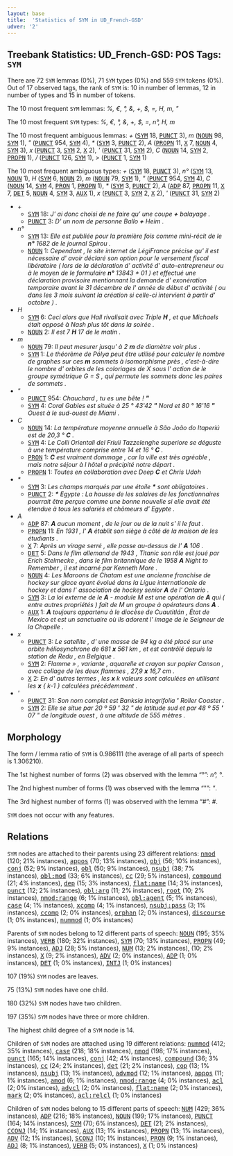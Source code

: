 ```yaml
---
layout: base
title:  'Statistics of SYM in UD_French-GSD'
udver: '2'
---
```


## Treebank Statistics: UD_French-GSD: POS Tags: `SYM`

There are 72 `SYM` lemmas (0%), 71 `SYM` types (0%) and 559 `SYM` tokens (0%).
Out of 17 observed tags, the rank of `SYM` is: 10 in number of lemmas, 12 in number of types and 15 in number of tokens.

The 10 most frequent `SYM` lemmas: <em>%, €, °, &, +, $, =, H, m, "</em>

The 10 most frequent `SYM` types:  <em>%, €, °, &, +, $, =, n°, H, m</em>

The 10 most frequent ambiguous lemmas: <em>+</em> (<tt><a href="fr_gsd-pos-SYM.html">SYM</a></tt> 18, <tt><a href="fr_gsd-pos-PUNCT.html">PUNCT</a></tt> 3), <em>m</em> (<tt><a href="fr_gsd-pos-NOUN.html">NOUN</a></tt> 98, <tt><a href="fr_gsd-pos-SYM.html">SYM</a></tt> 1), <em>"</em> (<tt><a href="fr_gsd-pos-PUNCT.html">PUNCT</a></tt> 954, <tt><a href="fr_gsd-pos-SYM.html">SYM</a></tt> 4), <em>*</em> (<tt><a href="fr_gsd-pos-SYM.html">SYM</a></tt> 3, <tt><a href="fr_gsd-pos-PUNCT.html">PUNCT</a></tt> 2), <em>A</em> (<tt><a href="fr_gsd-pos-PROPN.html">PROPN</a></tt> 11, <tt><a href="fr_gsd-pos-X.html">X</a></tt> 7, <tt><a href="fr_gsd-pos-NOUN.html">NOUN</a></tt> 4, <tt><a href="fr_gsd-pos-SYM.html">SYM</a></tt> 3), <em>x</em> (<tt><a href="fr_gsd-pos-PUNCT.html">PUNCT</a></tt> 3, <tt><a href="fr_gsd-pos-SYM.html">SYM</a></tt> 2, <tt><a href="fr_gsd-pos-X.html">X</a></tt> 2), <em>'</em> (<tt><a href="fr_gsd-pos-PUNCT.html">PUNCT</a></tt> 31, <tt><a href="fr_gsd-pos-SYM.html">SYM</a></tt> 2), <em>C</em> (<tt><a href="fr_gsd-pos-NOUN.html">NOUN</a></tt> 14, <tt><a href="fr_gsd-pos-SYM.html">SYM</a></tt> 2, <tt><a href="fr_gsd-pos-PROPN.html">PROPN</a></tt> 1), <em>/</em> (<tt><a href="fr_gsd-pos-PUNCT.html">PUNCT</a></tt> 126, <tt><a href="fr_gsd-pos-SYM.html">SYM</a></tt> 1), <em>></em> (<tt><a href="fr_gsd-pos-PUNCT.html">PUNCT</a></tt> 1, <tt><a href="fr_gsd-pos-SYM.html">SYM</a></tt> 1)

The 10 most frequent ambiguous types:  <em>+</em> (<tt><a href="fr_gsd-pos-SYM.html">SYM</a></tt> 18, <tt><a href="fr_gsd-pos-PUNCT.html">PUNCT</a></tt> 3), <em>n°</em> (<tt><a href="fr_gsd-pos-SYM.html">SYM</a></tt> 13, <tt><a href="fr_gsd-pos-NOUN.html">NOUN</a></tt> 1), <em>H</em> (<tt><a href="fr_gsd-pos-SYM.html">SYM</a></tt> 6, <tt><a href="fr_gsd-pos-NOUN.html">NOUN</a></tt> 2), <em>m</em> (<tt><a href="fr_gsd-pos-NOUN.html">NOUN</a></tt> 79, <tt><a href="fr_gsd-pos-SYM.html">SYM</a></tt> 1), <em>"</em> (<tt><a href="fr_gsd-pos-PUNCT.html">PUNCT</a></tt> 954, <tt><a href="fr_gsd-pos-SYM.html">SYM</a></tt> 4), <em>C</em> (<tt><a href="fr_gsd-pos-NOUN.html">NOUN</a></tt> 14, <tt><a href="fr_gsd-pos-SYM.html">SYM</a></tt> 4, <tt><a href="fr_gsd-pos-PRON.html">PRON</a></tt> 1, <tt><a href="fr_gsd-pos-PROPN.html">PROPN</a></tt> 1), <em>*</em> (<tt><a href="fr_gsd-pos-SYM.html">SYM</a></tt> 3, <tt><a href="fr_gsd-pos-PUNCT.html">PUNCT</a></tt> 2), <em>A</em> (<tt><a href="fr_gsd-pos-ADP.html">ADP</a></tt> 87, <tt><a href="fr_gsd-pos-PROPN.html">PROPN</a></tt> 11, <tt><a href="fr_gsd-pos-X.html">X</a></tt> 7, <tt><a href="fr_gsd-pos-DET.html">DET</a></tt> 5, <tt><a href="fr_gsd-pos-NOUN.html">NOUN</a></tt> 4, <tt><a href="fr_gsd-pos-SYM.html">SYM</a></tt> 3, <tt><a href="fr_gsd-pos-AUX.html">AUX</a></tt> 1), <em>x</em> (<tt><a href="fr_gsd-pos-PUNCT.html">PUNCT</a></tt> 3, <tt><a href="fr_gsd-pos-SYM.html">SYM</a></tt> 2, <tt><a href="fr_gsd-pos-X.html">X</a></tt> 2), <em>'</em> (<tt><a href="fr_gsd-pos-PUNCT.html">PUNCT</a></tt> 31, <tt><a href="fr_gsd-pos-SYM.html">SYM</a></tt> 2)


* <em>+</em>
  * <tt><a href="fr_gsd-pos-SYM.html">SYM</a></tt> 18: <em>J' ai donc choisi de ne faire qu' une coupe <b>+</b> balayage .</em>
  * <tt><a href="fr_gsd-pos-PUNCT.html">PUNCT</a></tt> 3: <em>D' un nom de personne Ballo <b>+</b> Heim .</em>
* <em>n°</em>
  * <tt><a href="fr_gsd-pos-SYM.html">SYM</a></tt> 13: <em>Elle est publiée pour la première fois comme mini-récit de le <b>n°</b> 1682 de le journal Spirou .</em>
  * <tt><a href="fr_gsd-pos-NOUN.html">NOUN</a></tt> 1: <em>Cependant , le site internet de LégiFrance précise qu' il est nécessaire d' avoir déclaré son option pour le versement fiscal libératoire ( lors de la déclaration d' activité d' auto-entrepreneur ou à le moyen de le formulaire <b>n°</b> 13843 * 01 ) et effectué une déclaration provisoire mentionnant la demande d' exonération temporaire avant le 31 décembre de l' année de début d' activité ( ou dans les 3 mois suivant la création si celle-ci intervient à partir d' octobre ) .</em>
* <em>H</em>
  * <tt><a href="fr_gsd-pos-SYM.html">SYM</a></tt> 6: <em>Ceci alors que Hall rivalisait avec Triple <b>H</b> , et que Michaels était opposé à Nash plus tôt dans la soirée .</em>
  * <tt><a href="fr_gsd-pos-NOUN.html">NOUN</a></tt> 2: <em>Il est 7 <b>H</b> 17 de le matin .</em>
* <em>m</em>
  * <tt><a href="fr_gsd-pos-NOUN.html">NOUN</a></tt> 79: <em>Il peut mesurer jusqu' à 2 <b>m</b> de diamètre voir plus .</em>
  * <tt><a href="fr_gsd-pos-SYM.html">SYM</a></tt> 1: <em>Le théorème de Pólya peut être utilisé pour calculer le nombre de graphes sur ces <b>m</b> sommets à isomorphisme près , c'est-à-dire le nombre d' orbites de les coloriages de X sous l' action de le groupe symétrique G = S , qui permute les sommets donc les paires de sommets .</em>
* <em>"</em>
  * <tt><a href="fr_gsd-pos-PUNCT.html">PUNCT</a></tt> 954: <em>Chauchard , tu es une bête ! <b>"</b></em>
  * <tt><a href="fr_gsd-pos-SYM.html">SYM</a></tt> 4: <em>Coral Gables est située à 25 ° 43'42 <b>"</b> Nord et 80 ° 16'16 <b>"</b> Ouest à le sud-ouest de Miami .</em>
* <em>C</em>
  * <tt><a href="fr_gsd-pos-NOUN.html">NOUN</a></tt> 14: <em>La température moyenne annuelle à São João do Itaperiú est de 20,3 ° <b>C</b> .</em>
  * <tt><a href="fr_gsd-pos-SYM.html">SYM</a></tt> 4: <em>Le Colli Orientali del Friuli Tazzelenghe superiore se déguste à une température comprise entre 14 et 16 ° <b>C</b> .</em>
  * <tt><a href="fr_gsd-pos-PRON.html">PRON</a></tt> 1: <em><b>C</b> est vraiment dommage , car la ville est très agréable , mais notre séjour à l hôtel a précipité notre départ .</em>
  * <tt><a href="fr_gsd-pos-PROPN.html">PROPN</a></tt> 1: <em>Toutes en collaboration avec Deep <b>C</b> et Chris Udoh</em>
* <em>*</em>
  * <tt><a href="fr_gsd-pos-SYM.html">SYM</a></tt> 3: <em>Les champs marqués par une étoile <b>*</b> sont obligatoires .</em>
  * <tt><a href="fr_gsd-pos-PUNCT.html">PUNCT</a></tt> 2: <em><b>*</b> Egypte : La hausse de les salaires de les fonctionnaires pourrait être perçue comme une bonne nouvelle si elle avait été étendue à tous les salariés et chômeurs d' Egypte .</em>
* <em>A</em>
  * <tt><a href="fr_gsd-pos-ADP.html">ADP</a></tt> 87: <em><b>A</b> aucun moment , de le jour ou de la nuit s' il le faut .</em>
  * <tt><a href="fr_gsd-pos-PROPN.html">PROPN</a></tt> 11: <em>En 1931 , l' <b>A</b> établit son siège à côté de la maison de les étudiants .</em>
  * <tt><a href="fr_gsd-pos-X.html">X</a></tt> 7: <em>Après un virage serré , elle passe au-dessus de l' <b>A</b> 106 .</em>
  * <tt><a href="fr_gsd-pos-DET.html">DET</a></tt> 5: <em>Dans le film allemand de 1943 , Titanic son rôle est joué par Erich Stelmecke , dans le film britannique de le 1958 <b>A</b> Night to Remember , il est incarné par Kenneth More .</em>
  * <tt><a href="fr_gsd-pos-NOUN.html">NOUN</a></tt> 4: <em>Les Maroons de Chatam est une ancienne franchise de hockey sur glace ayant évolué dans la Ligue internationale de hockey et dans l' association de hockey senior <b>A</b> de l' Ontario .</em>
  * <tt><a href="fr_gsd-pos-SYM.html">SYM</a></tt> 3: <em>La loi externe de le <b>A</b> - module M est une opération de <b>A</b> qui ( entre autres propriétés ) fait de M un groupe à opérateurs dans <b>A</b> .</em>
  * <tt><a href="fr_gsd-pos-AUX.html">AUX</a></tt> 1: <em><b>A</b> toujours appartenu à le diocèse de Cuautitlán , État de Mexico et est un sanctuaire où ils adorent l' image de le Seigneur de la Chapelle .</em>
* <em>x</em>
  * <tt><a href="fr_gsd-pos-PUNCT.html">PUNCT</a></tt> 3: <em>Le satellite , d' une masse de 94 kg a été placé sur une orbite héliosynchrone de 681 <b>x</b> 561 km , et est contrôlé depuis la station de Redu , en Belgique .</em>
  * <tt><a href="fr_gsd-pos-SYM.html">SYM</a></tt> 2: <em>Flamme » , variante , aquarelle et crayon sur papier Canson , avec collage de les deux flammes , 27,9 <b>x</b> 16,7 cm .</em>
  * <tt><a href="fr_gsd-pos-X.html">X</a></tt> 2: <em>En d' autres termes , les <b>x</b> k valeurs sont calculées en utilisant les <b>x</b> { k-1 } calculées précédemment .</em>
* <em>'</em>
  * <tt><a href="fr_gsd-pos-PUNCT.html">PUNCT</a></tt> 31: <em>Son nom complet est Banksia integrifolia <b>'</b> Roller Coaster .</em>
  * <tt><a href="fr_gsd-pos-SYM.html">SYM</a></tt> 2: <em>Elle se situe par 20 º 59 <b>'</b> 32 " de latitude sud et par 48 º 55 <b>'</b> 07 " de longitude ouest , à une altitude de 555 mètres .</em>

## Morphology

The form / lemma ratio of `SYM` is 0.986111 (the average of all parts of speech is 1.306210).

The 1st highest number of forms (2) was observed with the lemma “°”: <em>n°, °</em>.

The 2nd highest number of forms (1) was observed with the lemma “"”: <em>"</em>.

The 3rd highest number of forms (1) was observed with the lemma “#”: <em>#</em>.

`SYM` does not occur with any features.


## Relations

`SYM` nodes are attached to their parents using 23 different relations: <tt><a href="fr_gsd-dep-nmod.html">nmod</a></tt> (120; 21% instances), <tt><a href="fr_gsd-dep-appos.html">appos</a></tt> (70; 13% instances), <tt><a href="fr_gsd-dep-obj.html">obj</a></tt> (56; 10% instances), <tt><a href="fr_gsd-dep-conj.html">conj</a></tt> (52; 9% instances), <tt><a href="fr_gsd-dep-obl.html">obl</a></tt> (50; 9% instances), <tt><a href="fr_gsd-dep-nsubj.html">nsubj</a></tt> (38; 7% instances), <tt><a href="fr_gsd-dep-obl-mod.html">obl:mod</a></tt> (33; 6% instances), <tt><a href="fr_gsd-dep-cc.html">cc</a></tt> (29; 5% instances), <tt><a href="fr_gsd-dep-compound.html">compound</a></tt> (21; 4% instances), <tt><a href="fr_gsd-dep-dep.html">dep</a></tt> (15; 3% instances), <tt><a href="fr_gsd-dep-flat-name.html">flat:name</a></tt> (14; 3% instances), <tt><a href="fr_gsd-dep-punct.html">punct</a></tt> (12; 2% instances), <tt><a href="fr_gsd-dep-obl-arg.html">obl:arg</a></tt> (11; 2% instances), <tt><a href="fr_gsd-dep-root.html">root</a></tt> (10; 2% instances), <tt><a href="fr_gsd-dep-nmod-range.html">nmod:range</a></tt> (6; 1% instances), <tt><a href="fr_gsd-dep-obl-agent.html">obl:agent</a></tt> (5; 1% instances), <tt><a href="fr_gsd-dep-case.html">case</a></tt> (4; 1% instances), <tt><a href="fr_gsd-dep-xcomp.html">xcomp</a></tt> (4; 1% instances), <tt><a href="fr_gsd-dep-nsubj-pass.html">nsubj:pass</a></tt> (3; 1% instances), <tt><a href="fr_gsd-dep-ccomp.html">ccomp</a></tt> (2; 0% instances), <tt><a href="fr_gsd-dep-orphan.html">orphan</a></tt> (2; 0% instances), <tt><a href="fr_gsd-dep-discourse.html">discourse</a></tt> (1; 0% instances), <tt><a href="fr_gsd-dep-nummod.html">nummod</a></tt> (1; 0% instances)

Parents of `SYM` nodes belong to 12 different parts of speech: <tt><a href="fr_gsd-pos-NOUN.html">NOUN</a></tt> (195; 35% instances), <tt><a href="fr_gsd-pos-VERB.html">VERB</a></tt> (180; 32% instances), <tt><a href="fr_gsd-pos-SYM.html">SYM</a></tt> (70; 13% instances), <tt><a href="fr_gsd-pos-PROPN.html">PROPN</a></tt> (49; 9% instances), <tt><a href="fr_gsd-pos-ADJ.html">ADJ</a></tt> (28; 5% instances), <tt><a href="fr_gsd-pos-NUM.html">NUM</a></tt> (13; 2% instances),  (10; 2% instances), <tt><a href="fr_gsd-pos-X.html">X</a></tt> (9; 2% instances), <tt><a href="fr_gsd-pos-ADV.html">ADV</a></tt> (2; 0% instances), <tt><a href="fr_gsd-pos-ADP.html">ADP</a></tt> (1; 0% instances), <tt><a href="fr_gsd-pos-DET.html">DET</a></tt> (1; 0% instances), <tt><a href="fr_gsd-pos-INTJ.html">INTJ</a></tt> (1; 0% instances)

107 (19%) `SYM` nodes are leaves.

75 (13%) `SYM` nodes have one child.

180 (32%) `SYM` nodes have two children.

197 (35%) `SYM` nodes have three or more children.

The highest child degree of a `SYM` node is 14.

Children of `SYM` nodes are attached using 19 different relations: <tt><a href="fr_gsd-dep-nummod.html">nummod</a></tt> (412; 35% instances), <tt><a href="fr_gsd-dep-case.html">case</a></tt> (218; 18% instances), <tt><a href="fr_gsd-dep-nmod.html">nmod</a></tt> (198; 17% instances), <tt><a href="fr_gsd-dep-punct.html">punct</a></tt> (165; 14% instances), <tt><a href="fr_gsd-dep-conj.html">conj</a></tt> (42; 4% instances), <tt><a href="fr_gsd-dep-compound.html">compound</a></tt> (36; 3% instances), <tt><a href="fr_gsd-dep-cc.html">cc</a></tt> (24; 2% instances), <tt><a href="fr_gsd-dep-det.html">det</a></tt> (21; 2% instances), <tt><a href="fr_gsd-dep-cop.html">cop</a></tt> (13; 1% instances), <tt><a href="fr_gsd-dep-nsubj.html">nsubj</a></tt> (13; 1% instances), <tt><a href="fr_gsd-dep-advmod.html">advmod</a></tt> (12; 1% instances), <tt><a href="fr_gsd-dep-appos.html">appos</a></tt> (11; 1% instances), <tt><a href="fr_gsd-dep-amod.html">amod</a></tt> (6; 1% instances), <tt><a href="fr_gsd-dep-nmod-range.html">nmod:range</a></tt> (4; 0% instances), <tt><a href="fr_gsd-dep-acl.html">acl</a></tt> (2; 0% instances), <tt><a href="fr_gsd-dep-advcl.html">advcl</a></tt> (2; 0% instances), <tt><a href="fr_gsd-dep-flat-name.html">flat:name</a></tt> (2; 0% instances), <tt><a href="fr_gsd-dep-mark.html">mark</a></tt> (2; 0% instances), <tt><a href="fr_gsd-dep-acl-relcl.html">acl:relcl</a></tt> (1; 0% instances)

Children of `SYM` nodes belong to 15 different parts of speech: <tt><a href="fr_gsd-pos-NUM.html">NUM</a></tt> (429; 36% instances), <tt><a href="fr_gsd-pos-ADP.html">ADP</a></tt> (216; 18% instances), <tt><a href="fr_gsd-pos-NOUN.html">NOUN</a></tt> (199; 17% instances), <tt><a href="fr_gsd-pos-PUNCT.html">PUNCT</a></tt> (164; 14% instances), <tt><a href="fr_gsd-pos-SYM.html">SYM</a></tt> (70; 6% instances), <tt><a href="fr_gsd-pos-DET.html">DET</a></tt> (21; 2% instances), <tt><a href="fr_gsd-pos-CCONJ.html">CCONJ</a></tt> (14; 1% instances), <tt><a href="fr_gsd-pos-AUX.html">AUX</a></tt> (13; 1% instances), <tt><a href="fr_gsd-pos-PROPN.html">PROPN</a></tt> (13; 1% instances), <tt><a href="fr_gsd-pos-ADV.html">ADV</a></tt> (12; 1% instances), <tt><a href="fr_gsd-pos-SCONJ.html">SCONJ</a></tt> (10; 1% instances), <tt><a href="fr_gsd-pos-PRON.html">PRON</a></tt> (9; 1% instances), <tt><a href="fr_gsd-pos-ADJ.html">ADJ</a></tt> (8; 1% instances), <tt><a href="fr_gsd-pos-VERB.html">VERB</a></tt> (5; 0% instances), <tt><a href="fr_gsd-pos-X.html">X</a></tt> (1; 0% instances)

